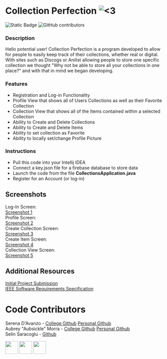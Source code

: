 # Collection Perfection ![<3](https://github.com/serenad96/CSC325-GroupProject/blob/main/src/main/resources/csc325/collectionsproject/imgs/orange_heart_small.png)

![Static Badge](https://img.shields.io/badge/-Open_In_Intellij_IDEA-blue?logo=intellijidea) ![GitHub contributors](https://img.shields.io/github/contributors/serenad96/CSC325-GroupProject)

### Description
Hello potential user! Collection Perfection is a program developed to allow for people to easily keep track of their collections, whether real or digital. With sites such as Discogs or Anilist allowing people to store one specific collection we thought "Why not be able to store all your collections in one place?" and with that in mind we began developing.

### Features
 - Registration and Log-in Functionality
 - Profile View that shows all of Users Collections as well as their Favorite Collection
 - Collection View that shows all of the Items contained within a selected Collection
 - Ability to Create and Delete Collections
 - Ability to Create and Delete Items
 - Ability to set collection as Favorite
 - Ability to locally set/change Profile Picture

### Instructions
 - Pull this code into your Intellij IDEA
 - Connect a key.json file for a firebase database to store data
 - Launch the code from the file **CollectionsApplication.java**
 - Register for an Account (or log-in)

## Screenshots
Log-In Screen:  
[Screenshot 1]()  
Profile Screen:  
[Screenshot 2]()  
Create Collection Screen:  
[Screenshot 3]()  
Create Item Screen:  
[Screenshot 4]()  
Collection View Screen:  
[Screenshot 5]()  

## Additional Resources
[Initial Project Submission](https://docs.google.com/document/d/1IO2AgEgT3ckqxsMnQ8nS0QOUxvDkMYklEKp69lwrgwk/edit?usp=sharing)  
[IEEE Software Requirements Specification](https://docs.google.com/document/d/1fquEf529GFjADmP6-Aj-5UlPbXjP92FlJCXgQ_1P69c/edit?usp=sharing)

# Code Contributors

Serena D'Avanzo - [College Github](https://github.com/serenad96) [Personal Github](https://github.com/Sereenabee)  
Aubrey "Aubsickle" Morra - [College Github](https://github.com/AubsFSC) [Personal Github](https://github.com/Aubsickle)  
Selin Saracoglu - [Github](https://github.com/selincs)  

<img src="https://github.com/serenad96.png" width="40"> <img src="https://github.com/aubsickle.png" width="40"> <img src="https://github.com/selincs.png" width="40">
